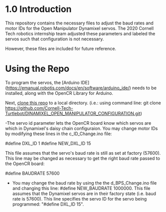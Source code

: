 # 1.0 Introduction

This repository contains the necessary files to adjust the baud rates and motor IDs for the Open Manipulator Dynamixel servos. The 2020 Cornell Tech robotics internship team adjusted these parameters and labeled the servos such that configuration is not necessary.

However, these files are included for future reference. 

# Using the Repo

To program the servos, the [Arduino IDE] (https://emanual.robotis.com/docs/en/software/arduino_ide/) needs to be installed, along with the OpenCR Library for Arduino.

Next, [clone this repo](https://github.com/Cornell-Tech-Turtlebot/DINAMIXEL_OPEN_MANIPULATOR_CONFIGURATION) to a local directory. (i.e.: using command line: git clone https://github.com/Cornell-Tech-Turtlebot/DINAMIXEL_OPEN_MANIPULATOR_CONFIGURATION.git)

-The servo id parameter lets the OpenCR board know which servos are which in Dynamixel's daisy chain configuraion. You may change motor IDs by modifying these lines in the c_ID_Change.ino file: 

#define DXL_ID  1
#define NEW_DXL_ID  15

This file assumes that the servo's baud rate is still as set at factory (57600). This line may be changed as necessary to get the right baud rate passed to the OpenCR board:

#define BAUDRATE  57600

- You may change the baud rate by using the the d_BPS_Change.ino file and changing this line:  #define NEW_BAUDRATE 1000000. This file assumes that the Dynamixel servos are in their factory state (i.e. baud rate is 57600). This line specifies the servo ID for the servo being programmed: "#define DXL_ID 15".
